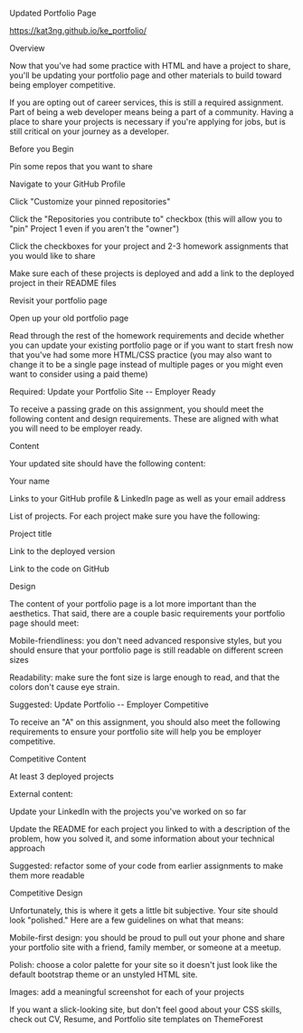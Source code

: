 Updated Portfolio Page

https://kat3ng.github.io/ke_portfolio/

Overview

Now that you've had some practice with HTML and have a project to share, you'll be updating your portfolio page and other materials to build toward being employer competitive.

If you are opting out of career services, this is still a required assignment. Part of being a web developer means being a part of a community. Having a place to share your projects is necessary if you're applying for jobs, but is still critical on your journey as a developer.

Before you Begin

Pin some repos that you want to share

Navigate to your GitHub Profile

Click "Customize your pinned repositories"

Click the "Repositories you contribute to" checkbox (this will allow you to "pin" Project 1 even if you aren't the "owner")

Click the checkboxes for your project and 2-3 homework assignments that you would like to share

Make sure each of these projects is deployed and add a link to the deployed project in their README files

Revisit your portfolio page

Open up your old portfolio page

Read through the rest of the homework requirements and decide whether you can update your existing portfolio page or if you want to start fresh now that you've had some more HTML/CSS practice (you may also want to change it to be a single page instead of multiple pages or you might even want to consider using a paid theme)

Required: Update your Portfolio Site -- Employer Ready

To receive a passing grade on this assignment, you should meet the following content and design requirements. These are aligned with what you will need to be employer ready.

Content

Your updated site should have the following content:

Your name

Links to your GitHub profile & LinkedIn page as well as your email address

List of projects. For each project make sure you have the following:

Project title

Link to the deployed version

Link to the code on GitHub

Design

The content of your portfolio page is a lot more important than the aesthetics. That said, there are a couple basic requirements your portfolio page should meet:

Mobile-friendliness: you don't need advanced responsive styles, but you should ensure that your portfolio page is still readable on different screen sizes

Readability: make sure the font size is large enough to read, and that the colors don't cause eye strain.

Suggested: Update Portfolio -- Employer Competitive

To receive an "A" on this assignment, you should also meet the following requirements to ensure your portfolio site will help you be employer competitive.

Competitive Content

At least 3 deployed projects

External content:

Update your LinkedIn with the projects you've worked on so far

Update the README for each project you linked to with a description of the problem, how you solved it, and some information about your technical approach

Suggested: refactor some of your code from earlier assignments to make them more readable

Competitive Design

Unfortunately, this is where it gets a little bit subjective. Your site should look "polished." Here are a few guidelines on what that means:

Mobile-first design: you should be proud to pull out your phone and share your portfolio site with a friend, family member, or someone at a meetup.

Polish: choose a color palette for your site so it doesn't just look like the default bootstrap theme or an unstyled HTML site.

Images: add a meaningful screenshot for each of your projects

If you want a slick-looking site, but don't feel good about your CSS skills, check out CV, Resume, and Portfolio site templates on ThemeForest